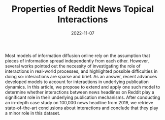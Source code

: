 ﻿---
layout: post
type: article
support: conference
link: https://arxiv.org/abs/2209.07816
title: Properties of Reddit News Topical Interactions
authors: <b>G. Poux-Médard</b>, J. Velcin, S. Loudcher
journal: Complex Networks and their Applications
year: 2022
doi: 10.1007/978-3-031-21127-0_2
date: 2022-11-07
description: # Add post description (optional)
img: articles/covers/22-RedditxNews-CNA.png
fig-caption: An output of the proposed approach – A set of inferred topics along with their associated intantaneous probability to trigger an observations in other topics
tags: [multivariate dirichlet-hawkes process, dirichlet-hawkes process, topic modeling, interactions, information spread, reddit, MPDHP]
---

Most models of information diffusion online rely on the assumption that pieces of information 
spread independently from each other. However, several works pointed out the necessity of 
investigating the role of interactions in real-world processes, and highlighted possible 
difficulties in doing so: interactions are sparse and brief. As an answer, recent advances 
developed models to account for interactions in underlying publication dynamics. In this 
article, we propose to extend and apply one such model to determine whether interactions 
between news headlines on Reddit play a significant role in their underlying publication 
mechanisms. After conducting an in-depth case study on 100,000 news headline from 2019, 
we retrieve state-of-the-art conclusions about interactions and conclude that they play 
a minor role in this dataset.